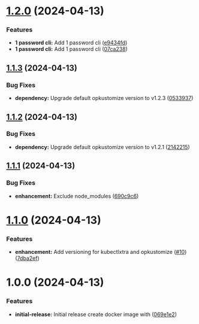 # [1.2.0](https://github.com/alexbaeza/k8s-ci-cd/compare/v1.1.3...v1.2.0) (2024-04-13)


### Features

* **1 password cli:** Add 1 password cli ([e9434fd](https://github.com/alexbaeza/k8s-ci-cd/commit/e9434fdfd2b942dbf2a5215e062b1ed58b14468a))
* **1 password cli:** Add 1 password cli ([07ca238](https://github.com/alexbaeza/k8s-ci-cd/commit/07ca238649f0611e424dcbd89c1253494aa81e83))

## [1.1.3](https://github.com/alexbaeza/k8s-ci-cd/compare/v1.1.2...v1.1.3) (2024-04-13)


### Bug Fixes

* **dependency:** Upgrade default opkustomize version to v1.2.3 ([0533937](https://github.com/alexbaeza/k8s-ci-cd/commit/0533937acee63cff31758dc3b445653097a9c621))

## [1.1.2](https://github.com/alexbaeza/k8s-ci-cd/compare/v1.1.1...v1.1.2) (2024-04-13)


### Bug Fixes

* **dependency:** Upgrade default opkustomize version to v1.2.1 ([2142215](https://github.com/alexbaeza/k8s-ci-cd/commit/2142215ac338225eacb6cf6f79f04473bf212c29))

## [1.1.1](https://github.com/alexbaeza/k8s-ci-cd/compare/v1.1.0...v1.1.1) (2024-04-13)


### Bug Fixes

* **enhancement:** Exclude node_modules ([690c9c6](https://github.com/alexbaeza/k8s-ci-cd/commit/690c9c60d30e1f50ab5023168874ec7da7d7c352))

# [1.1.0](https://github.com/alexbaeza/k8s-ci-cd/compare/v1.0.0...v1.1.0) (2024-04-13)


### Features

* **enhancement:** Add versioning for kubectlxtra and opkustomize ([#10](https://github.com/alexbaeza/k8s-ci-cd/issues/10)) ([7dba2ef](https://github.com/alexbaeza/k8s-ci-cd/commit/7dba2efadd49b822f3c409a9cf429757af576852))

# 1.0.0 (2024-04-13)


### Features

* **initial-release:** Initial release create docker image with ([069e1e2](https://github.com/alexbaeza/k8s-ci-cd/commit/069e1e2fcc99c233edcae9ded1ad7ef4aadc03c3))
